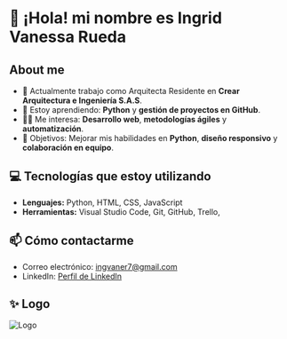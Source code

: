 # 👋 ¡Hola! mi nombre es Ingrid Vanessa Rueda

##  About me
- 🔭 Actualmente trabajo como Arquitecta Residente en **Crear Arquitectura e Ingeniería S.A.S**.
- 🌱 Estoy aprendiendo: **Python** y **gestión de proyectos en GitHub**.
- 👨‍💻 Me interesa: **Desarrollo web**, **metodologías ágiles** y **automatización**.
- 🎯 Objetivos: Mejorar mis habilidades en **Python**, **diseño responsivo** y **colaboración en equipo**.

## 💻 Tecnologías que estoy utilizando
- **Lenguajes:** Python, HTML, CSS, JavaScript
- **Herramientas:** Visual Studio Code, Git, GitHub, Trello, 


## 📫 Cómo contactarme 
- Correo electrónico: ingvaner7@gmail.com 
- LinkedIn: [Perfil de LinkedIn](https://www.linkedin.com/in/ingrid-vanessa-rueda-arteaga-3136b3286/)

## ✨ Logo
![Logo](https://drive.google.com/file/d/1tf1OgZvHPZ4Z44zW4UWNI-yB_JiiaPTf/view?usp=sharing)


  
